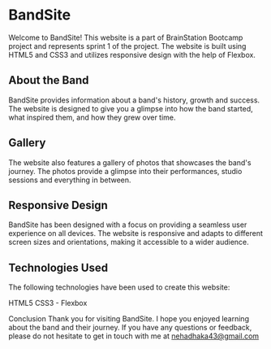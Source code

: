 # BandSite

Welcome to BandSite! This website is a part of BrainStation Bootcamp project and represents sprint 1 of the project. The website is built using HTML5 and CSS3 and utilizes responsive design with the help of Flexbox.

## About the Band
BandSite provides information about a band's history, growth and success. The website is designed to give you a glimpse into how the band started, what inspired them, and how they grew over time.

## Gallery
The website also features a gallery of photos that showcases the band's journey. The photos provide a glimpse into their performances, studio sessions and everything in between.

## Responsive Design
BandSite has been designed with a focus on providing a seamless user experience on all devices. The website is responsive and adapts to different screen sizes and orientations, making it accessible to a wider audience.

## Technologies Used
The following technologies have been used to create this website:

HTML5
CSS3 - Flexbox

Conclusion
Thank you for visiting BandSite. I hope you enjoyed learning about the band and their journey. If you have any questions or feedback, please do not hesitate to get in touch with me at nehadhaka43@gmail.com
